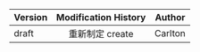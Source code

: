 
<table>
  <col style="width: 120px">
  <col style="width: 300px">
  <col style="width: 100px">
</table>

| Version        | Modification History                                | Author          |
| :------- | :------------------------------------: | :--------: |
| draft   | 重新制定 create                             | Carlton  |



